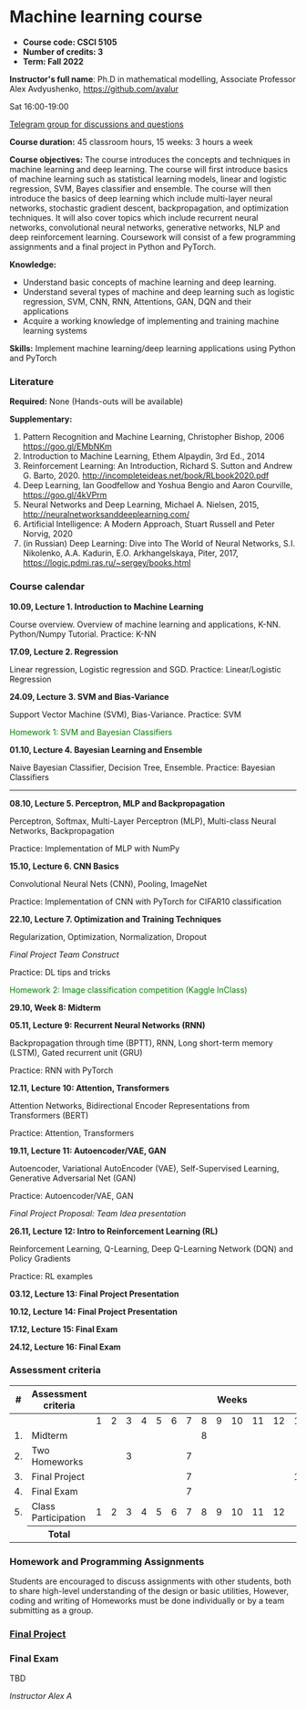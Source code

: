 # Machine learning course

 - **Course code: CSCI 5105**
 - **Number of credits: 3**
 - **Term: Fall 2022**

**Instructor's full name**: Ph.D in mathematical modelling, Associate Professor Alex Avdyushenko, https://github.com/avalur

Sat 16:00-19:00

[Telegram group for discussions and questions](https://t.me/+X2qjY_jLQeI3M2My)

**Course duration:** 45 classroom hours, 15 weeks: 3 hours a week

**Course objectives:**
The course introduces the concepts and techniques in machine learning and deep learning. The course will first introduce basics of machine learning such as statistical learning models, linear and logistic regression, SVM, Bayes classifier and ensemble. The course will then introduce the basics of deep learning which include multi-layer neural networks, stochastic gradient descent, backpropagation, and optimization techniques. It will also cover topics which include recurrent neural networks, convolutional neural networks, generative networks, NLP and deep reinforcement learning. Coursework will consist of a few programming assignments and a final project in Python and PyTorch.

**Knowledge:**

 - Understand basic concepts of machine learning and deep learning.
 - Understand several types of machine and deep learning such as logistic regression, SVM, CNN, RNN, Attentions, GAN, DQN and their applications
 - Acquire a working knowledge of implementing and training machine learning systems

**Skills:** Implement machine learning/deep learning applications using Python and
PyTorch

### Literature

**Required:** None (Hands-outs will be available)

**Supplementary:**

1. Pattern Recognition and Machine Learning, Christopher Bishop, 2006
https://goo.gl/EMbNKm
2. Introduction to Machine Learning, Ethem Alpaydin, 3rd Ed., 2014
3. Reinforcement Learning: An Introduction, Richard S. Sutton and Andrew G. Barto, 2020.
http://incompleteideas.net/book/RLbook2020.pdf
4. Deep Learning, Ian Goodfellow and Yoshua Bengio and Aaron Courville,
https://goo.gl/4kVPrm
5. Neural Networks and Deep Learning, Michael A. Nielsen, 2015,
http://neuralnetworksanddeeplearning.com/
6. Artificial Intelligence: A Modern Approach, Stuart Russell and Peter Norvig, 2020
7. (in Russian) Deep Learning: Dive into The World of Neural Networks, S.I. Nikolenko, A.A. Kadurin, E.O. Arkhangelskaya, Piter, 2017, https://logic.pdmi.ras.ru/~sergey/books.html

### Course calendar

**10.09, Lecture 1. Introduction to Machine Learning**

Course overview. Overview of machine learning and applications, K-NN. Python/Numpy Tutorial. Practice: K-NN

**17.09, Lecture 2. Regression**

Linear regression, Logistic regression and SGD. Practice: Linear/Logistic Regression

**24.09, Lecture 3. SVM and Bias-Variance**

Support Vector Machine (SVM), Bias-Variance. Practice: SVM

<span style="color:green">
    Homework 1: SVM and Bayesian Classifiers
</span>

**01.10, Lecture 4. Bayesian Learning and Ensemble**

Naive Bayesian Classifier, Decision Tree, Ensemble. Practice: Bayesian Classifiers

----
**08.10, Lecture 5. Perceptron, MLP and Backpropagation**

Perceptron, Softmax, Multi-Layer Perceptron (MLP), Multi-class Neural Networks, Backpropagation

Practice: Implementation of MLP with NumPy

**15.10, Lecture 6. CNN Basics**

Convolutional Neural Nets (CNN), Pooling, ImageNet

Practice: Implementation of CNN with PyTorch for CIFAR10 classification

**22.10, Lecture 7. Optimization and Training Techniques**

Regularization, Optimization, Normalization, Dropout

*Final Project Team Construct*

Practice: DL tips and tricks

<span style="color:green">
    Homework 2: Image classification competition (Kaggle InClass)
</span>

**29.10, Week 8: Midterm**

**05.11, Lecture 9: Recurrent Neural Networks (RNN)**

Backpropagation through time (BPTT), RNN, Long short-term memory (LSTM), Gated recurrent unit (GRU)

Practice: RNN with PyTorch

**12.11, Lecture 10: Attention, Transformers**

Attention Networks, Bidirectional Encoder Representations from Transformers (BERT)

Practice: Attention, Transformers

**19.11, Lecture 11: Autoencoder/VAE, GAN**

Autoencoder, Variational AutoEncoder (VAE), Self-Supervised Learning, Generative Adversarial Net (GAN)

Practice: Autoencoder/VAE, GAN

*Final Project Proposal: Team Idea presentation*

**26.11, Lecture 12: Intro to Reinforcement Learning (RL)**

Reinforcement Learning, Q-Learning, Deep Q-Learning Network (DQN) and Policy Gradients

Practice: RL examples

**03.12, Lecture 13: Final Project Presentation**

**10.12, Lecture 14: Final Project Presentation**

**17.12, Lecture 15: Final Exam**

**24.12, Lecture 16: Final Exam**

### Assessment criteria

<table>
    <thead>
        <tr>
            <th>#</th>
            <th>Assessment criteria</th>
            <th colspan=16>Weeks</th>
            <th>Total scores</th>
        </tr>
    </thead>
    <tbody>
        <tr>
            <td colspan=2> </td>
            <td>1</td>
            <td>2</td>
            <td>3</td>
            <td>4</td>
            <td>5</td>
            <td>6</td>
            <td>7</td>
            <td>8</td>
            <td>9</td>
            <td>10</td>
            <td>11</td>
            <td>12</td>
            <td>13</td>
            <td>14</td>
            <td>15</td>
            <td>16</td>
            <td> </td>
        </tr>
        <tr>
            <td>1.</td>
            <td>Midterm</td>
            <td> </td>
            <td> </td>
            <td> </td>
            <td> </td>
            <td> </td>
            <td> </td>
            <td> </td>
            <td>8</td>
            <td> </td>
            <td> </td>
            <td> </td>
            <td> </td>
            <td> </td>
            <td> </td>
            <td> </td>
            <td> </td>
            <td>20%</td>
        </tr>
        <tr>
            <td>2.</td>
            <td>Two Homeworks</td>
            <td> </td>
            <td> </td>
            <td>3</td>
            <td> </td>
            <td> </td>
            <td> </td>
            <td>7</td>
            <td> </td>
            <td> </td>
            <td> </td>
            <td> </td>
            <td> </td>
            <td> </td>
            <td> </td>
            <td> </td>
            <td> </td>
            <td>20%</td>
        </tr>
        <tr>
            <td>3.</td>
            <td>Final Project</td>
            <td> </td>
            <td> </td>
            <td> </td>
            <td> </td>
            <td> </td>
            <td> </td>
            <td>7</td>
            <td> </td>
            <td> </td>
            <td> </td>
            <td> </td>
            <td> </td>
            <td>13</td>
            <td>14</td>
            <td> </td>
            <td> </td>
            <td>25%</td>
        </tr>
        <tr>
            <td>4.</td>
            <td>Final Exam</td>
            <td> </td>
            <td> </td>
            <td> </td>
            <td> </td>
            <td> </td>
            <td> </td>
            <td>7</td>
            <td> </td>
            <td> </td>
            <td> </td>
            <td> </td>
            <td> </td>
            <td> </td>
            <td> </td>
            <td>15</td>
            <td>16</td>
            <td>25%</td>
        </tr>
        <tr>
            <td>5.</td>
            <td>Class Participation</td>
            <td>1</td>
            <td>2</td>
            <td>3</td>
            <td>4</td>
            <td>5</td>
            <td>6</td>
            <td>7</td>
            <td>8</td>
            <td>9</td>
            <td>10</td>
            <td>11</td>
            <td>12</td>
            <td> </td>
            <td> </td>
            <td> </td>
            <td> </td>
            <td>10%</td>
        </tr>
        <tr>
            <td> </td>
            <th>Total</th>
            <th colspan=16> </th>
            <th>100%</th>
        </tr>
    </tbody>
</table>


### Homework and Programming Assignments
Students are encouraged to discuss assignments with other students, both to share high-level understanding of the design or basic utilities, However, coding and writing of Homeworks must be done individually or by a team submitting as a group. 

### [Final Project](https://github.com/avalur/ml-course-kbtu/tree/main/paper_post.md)

### Final Exam
TBD

*Instructor Alex A*
